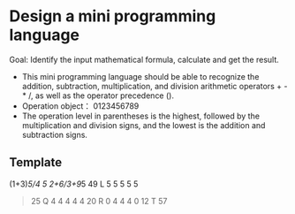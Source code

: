 # Design a mini programming language


Goal: Identify the input mathematical formula, calculate and get the result.

- This mini programming language should be able to recognize the addition, subtraction, multiplication, and division arithmetic operators + - * /, as well as the operator precedence ().
- Operation object： 0123456789
- The operation level in parentheses is the highest, followed by the multiplication and division signs, and the lowest is the addition and subtraction signs.

## Template

(1+3)*5/4 
5
2+6/3+9*5 
49
L 5 5 5 5 5 
> 25
Q 4 4 4 4 4
> 20
R 0 4 4 4 0
> 12
T
> 57
